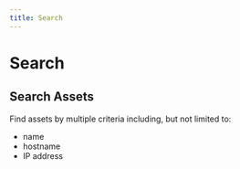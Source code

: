 ```yaml
---
title: Search
---
```

# Search
## Search Assets
Find assets by multiple criteria including, but not limited to:
* name
* hostname
* IP address
